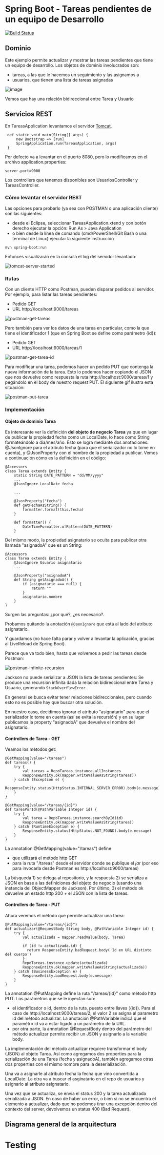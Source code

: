 # Spring Boot - Tareas pendientes de un equipo de Desarrollo

[![Build Status](https://travis-ci.com/uqbar-project/eg-tareas-springboot.svg?branch=master)](https://travis-ci.com/uqbar-project/eg-tareas-springboot)

## Dominio

Este ejemplo permite actualizar y mostrar las tareas pendientes que tiene un equipo de desarrollo. Los objetos de dominio involucrados son:

- tareas, a las que le hacemos un seguimiento y las asignamos a
- usuarios, que tienen una lista de tareas asignadas

![image](https://user-images.githubusercontent.com/26492157/88970492-e229d900-d288-11ea-98ee-8fdba8822a29.png)

Vemos que hay una relación bidireccional entre Tarea y Usuario

## Servicios REST

En TareasApplication levantamos el servidor [Tomcat](https://tomcat.apache.org/). 

```xtend
 def static void main(String[] args) {
     new Bootstrap => [run]
     SpringApplication.run(TareasApplication, args)
 }
```

Por defecto va a levantar en el puerto 8080, pero lo modificamos en el archivo application.properties:

`server.port=9000`

Los controllers que tenemos disponibles son UsuariosController y TareasController.


### Cómo levantar el servidor REST

Las opciones para probarlo (ya sea con POSTMAN o una aplicación cliente) son las siguientes:

- desde el Eclipse, seleccionar TareasApplication.xtend y con botón derecho ejecutar la opción: Run As > Java Application 
- o bien desde la línea de comando (cmd/PowerShell/Git Bash o una terminal de Linux) ejecutar la siguiente instrucción

```
mvn spring-boot:run

```

Entonces visualizarán en la consola el log del servidor levantado:

![tomcat-server-started](https://user-images.githubusercontent.com/26492157/88977567-88c7a700-d294-11ea-82a6-7e68895cd1b9.PNG)

### Rutas

Con un cliente HTTP como Postman, pueden disparar pedidos al servidor. Por ejemplo, para listar las tareas pendientes:

- Pedido GET
- URL http://localhost:9000/tareas

![postman-get-tareas](https://user-images.githubusercontent.com/26492157/88985267-2c6d8300-d2a6-11ea-8225-3176558ea645.gif)

Pero también para ver los datos de una tarea en particular, como la que tiene el identificador 1 (que en Spring Boot se define como parámetro {id}):

- Pedido GET
- URL http://localhost:9000/tareas/1

![postman-get-tarea-id](https://user-images.githubusercontent.com/26492157/88985269-2e374680-d2a6-11ea-964e-d29686c087b5.gif)

Para modificar una tarea, podemos hacer un pedido PUT que contenga la nueva información de la tarea. Esto lo podemos hacer copiando el JSON que nos devuelve como respuesta la ruta http://localhost:9000/tareas/1 y pegándolo en el body de nuestro request PUT. El siguiente gif ilustra esta situación:

![postman-put-tarea](https://user-images.githubusercontent.com/26492157/88985275-3099a080-d2a6-11ea-838f-97b9f0cb57f1.gif)


### Implementación

#### Objeto de dominio Tarea

Es interesante ver la definición **del objeto de negocio Tarea** ya que en lugar de publicar la propiedad fecha como un LocalDate, lo hace como String formateándolo a día/mes/año. Esto se logra mediante dos anotaciones: @JsonIgnore para el atributo fecha (para que el serializador no lo tome en cuenta), y @JsonProperty con el nombre de la propiedad a publicar. Vemos a continuación cómo es la definición en el código:

```xtend
@Accessors
class Tarea extends Entity {
	static String DATE_PATTERN = "dd/MM/yyyy"
	...
	@JsonIgnore LocalDate fecha

	...
	
	@JsonProperty("fecha")
	def getFechaAsString() {
		formatter.format(this.fecha)
	}
	
	def formatter() {
		DateTimeFormatter.ofPattern(DATE_PATTERN)
	}
```

Del mismo modo, la propiedad asignatario se oculta para publicar otra llamada "asignadoA" que es un String:

```xtend
@Accessors
class Tarea extends Entity {
	@JsonIgnore Usuario asignatario
	...
  
	@JsonProperty("asignadoA")
	def String getAsignadoA() {
		if (asignatario === null) {
			return ""
		}
		asignatario.nombre
	}
}
```
Surgen las preguntas: ¿por qué?, ¿es necesario?. 

Probamos quitando la anotación `@JsonIgnore` que está al lado del atributo asignatario.

Y guardamos (no hace falta parar y volver a levantar la aplicación, gracias al LiveReload de Spring Boot).

Parece que va todo bien, hasta que volvemos a pedir las tareas desde Postman:

![postman-infinite-recursion](https://user-images.githubusercontent.com/26492157/88987001-ec5ccf00-d2aa-11ea-8674-839870ffc36d.PNG)

Jackson no puede serializar a JSON la lista de tareas pendientes: Se produce una recursión infinita dada la relación bidireccional entre Tarea y Usuario, generando `StackOverflowError`.

En general se busca evitar tener relaciones bidireccionales, pero cuando esto no es posible hay que buscar otra solución.

En nuestro caso, decidimos ignorar el atributo "asignatario" para que el serializador lo tome en cuenta (así se evita la recursión) y en su lugar publicamos la property "asignadoA" que devuelve el nombre del asignatario.

#### Controllers de Tarea - GET

Veamos los métodos get:

```xtend
@GetMapping(value="/tareas")
def tareas() {
    try {
        val tareas = RepoTareas.instance.allInstances
        ResponseEntity.ok(mapper.writeValueAsString(tareas))
    } catch (Exception e) {
        ResponseEntity.status(HttpStatus.INTERNAL_SERVER_ERROR).body(e.message)
    }
}

@GetMapping(value="/tareas/{id}")
def tareaPorId(@PathVariable Integer id) {
    try {
        val tarea = RepoTareas.instance.searchById(id)
        ResponseEntity.ok(mapper.writeValueAsString(tarea))
    } catch (RuntimeException e) {
        ResponseEntity.status(HttpStatus.NOT_FOUND).body(e.message)
    }
}
```

La annotation @GetMapping(value="/tareas") define 

- que utilizará el método http GET
- para la ruta "/tareas" desde el servidor donde se publique el _jar_ (por eso para invocarla desde Postman es http://localhost:9000/tareas)

La búsqueda 1) se delega al repositorio, y la respuesta 2) se serializa a JSON en base a las definiciones del objeto de negocio (usando una instancia del ObjectMapper de Jackson). Por último, 3) el método ok devuelve un estado http 200 + el JSON con la lista de tareas.


#### Controllers de Tarea - PUT

Ahora veremos el método que permite actualizar una tarea:

```xtend
@PutMapping(value="/tareas/{id}")
def actualizar(@RequestBody String body, @PathVariable Integer id) {
    try {
        val actualizada = mapper.readValue(body, Tarea)
        
        if (id != actualizada.id) {
          return ResponseEntity.badRequest.body('Id en URL distinto del cuerpo')
        }
        RepoTareas.instance.update(actualizada)
        ResponseEntity.ok(mapper.writeValueAsString(actualizada))
    } catch (BusinessException e) {
        ResponseEntity.badRequest.body(e.message)
    }
}
```

La annotation @PutMapping define la ruta "/tareas/{id}" como método http PUT. Los parámetros que se le inyectan son:

- el identificador o id, dentro de la ruta, puesto entre llaves ({id}). Para el caso de http://localhost:9000/tareas/2, el valor 2 se asigna al parametro id del método actualizar. La anotación @PathVariable indicá que el paramétro id va a estar ligado a un parámetro de la URL.
- por otra parte, la annotation @RequestBody dentro del parámetro del método actualizar permite recibir un JSON y asignarlo a la variable body. 

La implementación del método actualizar requiere transformar el body (JSON) al objeto Tarea. Así como agregamos dos properties para la serialización de una Tarea (fecha y asignadoA), también agregamos otras dos properties con el mismo nombre para la deserialización. 

Una va a asignarle al atributo fecha la fecha que vino convertida a LocalDate. La otra va a buscar el asginatario en el repo de usuarios y asignarlo al atributo asignatario.

Una vez que se actualiza, se envía el status 200 y la tarea actualizada serializada a JSON. En caso de haber un error, o bien si no se encuentra el elemento a actualizar, dado que no podemos tirar una excepción dentro del contexto del server, devolvemos un status 400 (Bad Request).

## Diagrama general de la arquitectura

# Testing
